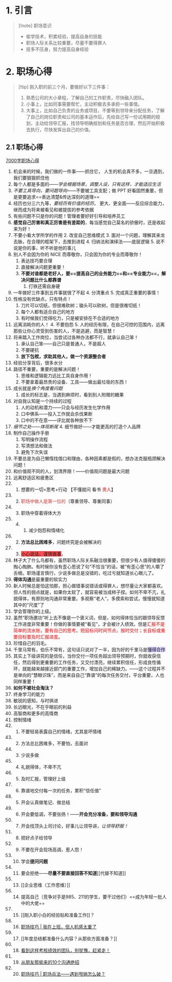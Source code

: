 # 1. 引言 
>[!note] 职场意识
>-  偷学技术，积累经验，提高自身的技能
>- 职场人际关系比较重要，尽量不要得罪人
>- 技多不压身，努力提高自身经验

# 2. 职场心得 
> [!tip] 刚入职的前三个月，要做好以下三件事：
> 1. 熟悉公司的大小章程，了解自己的工作职责，尽快融入团队。
> 2. 小事上，比如同事需要帮忙，主动积极去多承担一些事情。
> 3. 大事上，比如自己负责的业务或项目，不要等到领导来分配任务，了解了自己的岗位职责和公司的基本运作后，先给自己写一份试用期的规划，主动给领导汇报，找领导明确规划和任务是否合理，然后开始积极去执行，尽快发挥出自己的价值。
## 2.1 职场心得 
[7000字职场心得](https://mp.weixin.qq.com/s/TvOrlHy1pvBhN50GwHltbA)
 1. 机会来的时候，我们做的一件事——抓住它， 人生的机会真不多，一旦遇到，我们要狠狠抓住他
 2. 每个人都是多面的——*学会根据场景，调整人设，只有这样，才能适应生活*
 3. *不要工具导向，要问题导向*——不要被工具支配；做 PPT 好看固然重要，但是更要追求==表达清楚&传达深刻的道理==
 4. 经历也分三六九等，*要经历有价值的经历*， 更大、更全面——反应综合能力，继而成为将来被看见和被提拔的参考依据
 5. 有些问题不只是你的问题！管理者要好好引导和培养员工
 6. **感觉自己厉害和真正厉害是有差距的**，每当感觉自己莫名的骄傲时，还是收起来为好！
 7. 不要小看大学所学的作用
	 2. 改变自己思维模式
	 3. 面对一个问题，理解其来龙去脉，在合理的框架下，去推到进程 
	 4. 归纳法和演绎法——底层逻辑
	 5. 说不说是你的事，听不听是他的事儿
 8. 别人不会因为你的 NICE 而尊敬你，只会因为你的专业而尊敬你！
	 1. 表达技巧要合理
	 2. 直接解决问题更重要！
	 3. **不要对谁都是老好人，要==提高自己的业务能力==和==专业能力==，解决问题比什么都靠谱**
		 1. 打铁还需自身硬
 9. 一年做好三件事到五件事就很了不起
	 4. 分清重点
	 5. 完成真正重要的事情！
 10. 性格没有优缺点，只有特点！
	 1. 刀片可以切纸，但很难砍树；锄头可以砍树，但是很难切纸！
	 2. 每个人都有适合自己的地方
	 3. 有时候我们觉得吃力，只是被安排在不合适的地方
 11. 远离消耗你的人！
	 4. 不要抱怨
	 5. 人的经历有限，在自己可控的范围内，远离那些让你心灵受到伤害的人，不是逃避，而是智慧！
 12. 将来踏入工作岗位，当尝试过各种办法都不行，就承认自己笨！
	 1. 承认自己笨——自己只是普通人，不是超人
	 2. 不要硬抗
	 3. **放下包袱，求助其他人，做一个资源整合者**
 13. 经验分享背后，很多水分
 14. 路径不重要，重要的是解决问题！
	 1. 思维和逻辑能力远比工具自身作用！
	 2. 不要拿着最昂贵的设备、工具——做出最垃圾的东西！
 15. 成长就是*换个角度看问题*
	 1. 成长的标志是，当遇到麻烦时，看到别人附赠的糖果
 16. 对自我认知是一个持续的过程
	 1. 人的动机和潜力——只会与经历发生化学作用
	 2. 口中佛系——投入工作就会杀伐果断
	 3. 口中的不在意——评比就各种放不下
 17. *细节之处——体现断尾*
	 4. 细节做好——才能更高的打造个人品牌
 18. 制作自己操作手册
	 1. 写明操作流程
	 2. 写清想法和做法
	 3. 避免下次失误
 19. 不要总是为自己懒惰找借口和理由，各种因素都是假的，想办法克服瓶颈解决问题！
 20. 和价值观不同的人，划清界限！——价值观问题是最大问题
 21. 远离舒适区和疲惫区
 22. 1. 想要的一切=思考+行动   【不懂就问  看书   <font color="#ff0000">贵人</font>】
 23. 2. <font color="#d83931">职场中做人是第一位的</font>（尊重领导、尊重同事）
 24. 3. 职场中穿着得体大方
 25. 4. 1. 减少抱怨和情绪化
 26. 2. **方法总比困难多**，问题终究是会被解决的
 27. 3. <span style="background:#ff4d4f">小心说话，谨慎做事</span>，
 28. 林子大了什么鸟都有，虽然职场人际关系融洽很重要，但很少有人值得傻傻的掏心掏肺。有时候你没有歪心思说了句“不恰当”的话，被“有歪心思”的人嚼了舌根。职场谨言慎行，少说多做总是没错的，吃过亏就知道长心眼儿了。
 29. **得体沟通**是最重要的软实力
 30. 新人时候总是怕这怕那，担心做错事说错话或得罪人，想尽量让大家都喜欢。但人性的弱点就是，如果你太软了，就容易被当成柿子捏。如何不卑不亢，礼貌得体，有原则地沟通非常重要。多观察“老人”，多摸索和尝试，慢慢就知道其中的“尺度”了
 31. 学会管理你的上级。
 32. 虽然“职场邀功”听上去不像是一个褒义词，但是，如何得体恰当的跟领导反馈工作进度非常重要！你做的事情要被“看见”，才会被计入绩效。但是<font color="#ff0000">汇报不是简单的流水账，要有自己的思考。短目标问时间节点，按时交付；长目标或重要目标要及时汇报进度</font>。
 33. 珍惜自己的羽毛。
 34.  千里马常有，伯乐不常有，这句话只说对了一半，因为好的千里马是<span style="background:#d2cbff">懂得合作</span>
 35.  其实上下级讲究的是信任，当你交付一项任务超出领导预期时，你就收获信任，然后得到更重要的工作任务，又交付漂亮，继续累积信任，形成良性循环，就能越来越接近部门的重要工作，增加自己的稀缺力。——这个过程并不是单向的“慧眼识珠”，而是来自自己“靠谱”的每次任务交付，平台重要，人也同样重要！ 
 36. **如何不被社会淘汰？**
 37. 终身学习的能力
 38. 敏锐的感知，与时俱进
 39. 长远眼光，不在乎眼前的利益
 40. 高智商和更多的高情商
 41.  控制情绪
 42. 1. 不要轻易表露自己的情绪，尤其是坏情绪 
 43. 2. 方法总比困难多，不要怕，去面对 
 44. 3. 少说多做 
 45. 4. 礼貌得体，不卑不亢 
 46. 5. 及时汇报，管理好上级 
 47. 6. 靠谱地交付每一次的任务，累积“信任值” 
 48. 5. 开会认真做笔记、做总结
 49. 6. 开会要低调，不要张扬！——**开会充分准备，要和领导沟通**
 50. 7. 开会找顶头上司讨论，好事儿让领导讲，*让领导舒服！*
 51. 8. 把好点子给领导
 52. 9. 不要在开会现场高调，惹人怨！
 53. 10. 学会**提问问题**
 54. 11. 要会拒绝——**尽量不要直接回答不知道**[[代替不知道]]
 55. 13. [[企业思维（工作思维）]]
 56. 14. 提高自己（竞争对手是985、211的学生，要干过他们）==成为年轻一批人中的大佬==
 57. 15. [[刚入职小白的经验贴和准备工作]]？
 58. 16. [职场技巧 | 我在上班，但人机感太重了](https://mp.weixin.qq.com/s/23hqo5lbYfy2gQSZVB9Ybg)
 59. 17. [[年度总结都准备什么内容？从那些方面准备？]]
 60. 18. [看到这样考核绩效的团队，别犹豫，赶紧走！](https://mp.weixin.qq.com/s/G4QVp0FXrk0nxW3ehCfUcg)
 61. 19. [从朋友那偷来的10个沟通绝招](https://mp.weixin.qq.com/s/mbpzU49Zr9gKNUMGwfvGQg)
 62. 20. [职场技巧 | 职场兵法——遇到甩锅怎么破？](https://mp.weixin.qq.com/s/qPIzfXBKSkYGJBoR0-P0OA)



